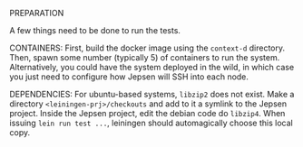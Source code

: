 PREPARATION

A few things need to be done to run the tests.

CONTAINERS:
First, build the docker image using the `context-d` directory.
Then, spawn some number (typically 5) of containers to run the system.
Alternatively, you could have the system deployed in the wild, in which case you just need to configure how Jepsen will SSH into each node.

DEPENDENCIES:
For ubuntu-based systems, `libzip2` does not exist.
Make a directory `<leiningen-prj>/checkouts` and add to it a symlink to the Jepsen project.
Inside the Jepsen project, edit the debian code do `libzip4`.
When issuing `lein run test ...`, leiningen should automagically choose this local copy.
